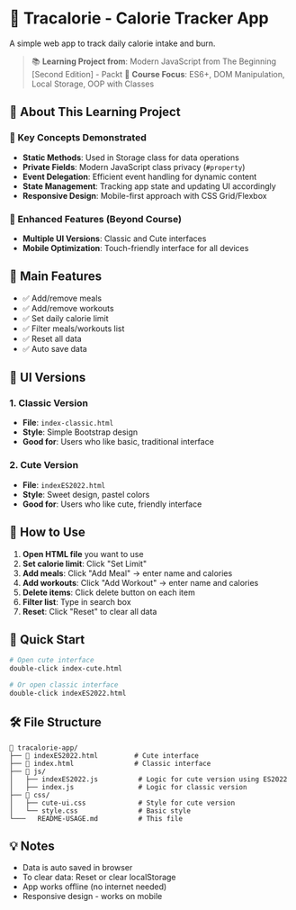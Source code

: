 # 🍎 Tracalorie - Calorie Tracker App

A simple web app to track daily calorie intake and burn.

> 📚 **Learning Project from**: Modern JavaScript from The Beginning [Second Edition] - Packt
> 🎯 **Course Focus**: ES6+, DOM Manipulation, Local Storage, OOP with Classes

## 📖 About This Learning Project

### 🔧 Key Concepts Demonstrated

- **Static Methods**: Used in Storage class for data operations
- **Private Fields**: Modern JavaScript class privacy (`#property`)
- **Event Delegation**: Efficient event handling for dynamic content
- **State Management**: Tracking app state and updating UI accordingly
- **Responsive Design**: Mobile-first approach with CSS Grid/Flexbox

### 🌟 Enhanced Features (Beyond Course)

- **Multiple UI Versions**: Classic and Cute interfaces
- **Mobile Optimization**: Touch-friendly interface for all devices

## 🎯 Main Features

- ✅ Add/remove meals
- ✅ Add/remove workouts
- ✅ Set daily calorie limit
- ✅ Filter meals/workouts list
- ✅ Reset all data
- ✅ Auto save data

## 🌈 UI Versions

### 1. **Classic Version**

- **File**: `index-classic.html`
- **Style**: Simple Bootstrap design
- **Good for**: Users who like basic, traditional interface

### 2. **Cute Version**

- **File**: `indexES2022.html` 
- **Style**: Sweet design, pastel colors
- **Good for**: Users who like cute, friendly interface

## 🚀 How to Use

1. **Open HTML file** you want to use
2. **Set calorie limit**: Click "Set Limit"
3. **Add meals**: Click "Add Meal" → enter name and calories
4. **Add workouts**: Click "Add Workout" → enter name and calories
5. **Delete items**: Click delete button on each item
6. **Filter list**: Type in search box
7. **Reset**: Click "Reset" to clear all data

## 📱 Quick Start

```bash
# Open cute interface
double-click index-cute.html

# Or open classic interface
double-click indexES2022.html
```

## 🛠️ File Structure

```
📁 tracalorie-app/
├── 🌸 indexES2022.html         # Cute interface
├── 📝 index.html               # Classic interface
├── 📁 js/
│   ├── indexES2022.js          # Logic for cute version using ES2022
│   ├── index.js                # Logic for classic version
├── 📁 css/
│   ├── cute-ui.css             # Style for cute version
│   └── style.css               # Basic style
└───   README-USAGE.md          # This file
```

## 💡 Notes

- Data is auto saved in browser
- To clear data: Reset or clear localStorage
- App works offline (no internet needed)
- Responsive design - works on mobile
